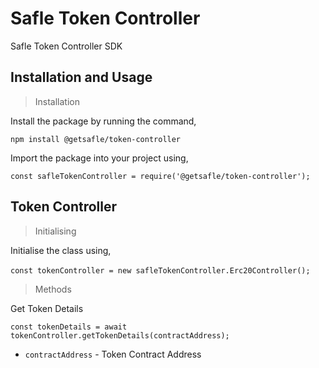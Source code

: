 # **Safle Token Controller**

Safle Token Controller SDK


## **Installation and Usage**

> Installation

Install the package by running the command,

`npm install @getsafle/token-controller`

Import the package into your project using,

`const safleTokenController = require('@getsafle/token-controller');`

## **Token Controller**

> Initialising

Initialise the class using,

`const tokenController = new safleTokenController.Erc20Controller();` 


> Methods

Get Token Details

`const tokenDetails = await tokenController.getTokenDetails(contractAddress);`

* `contractAddress` - Token Contract Address

